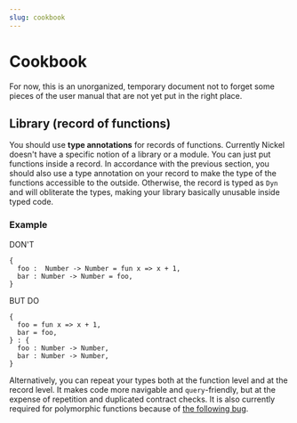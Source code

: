 ```yaml
---
slug: cookbook
---
```


# Cookbook

For now, this is an unorganized, temporary document not to forget some pieces of
the user manual that are not yet put in the right place.

## Library (record of functions)

You should use **type annotations** for records of functions. Currently Nickel
doesn't have a specific notion of a library or a module. You can just put
functions inside a record. In accordance with the previous section, you should
also use a type annotation on your record to make the type of the functions
accessible to the outside. Otherwise, the record is typed as `Dyn` and will
obliterate the types, making your library basically unusable inside typed code.

### Example

DON'T

```nickel
{
  foo :  Number -> Number = fun x => x + 1,
  bar : Number -> Number = foo,
}
```

BUT DO

```nickel
{
  foo = fun x => x + 1,
  bar = foo,
} : {
  foo : Number -> Number,
  bar : Number -> Number,
}
```

Alternatively, you can repeat your types both at the function level and at the
record level. It makes code more navigable and `query`-friendly, but at the
expense of repetition and duplicated contract checks. It is also currently
required for polymorphic functions because of [the following
bug](https://github.com/tweag/nickel/issues/360).
